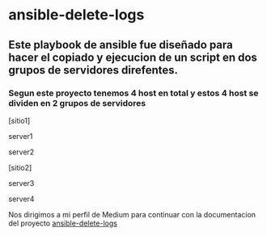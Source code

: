 # ansible-delete-logs

## Este playbook de ansible fue diseñado para hacer el copiado y ejecucion de un script en dos grupos de servidores direfentes.

### Segun este proyecto tenemos 4 host en total y estos 4 host se dividen en 2 grupos de servidores


[sitio1]

server1

server2

[sitio2]

server3

server4

Nos dirigimos a mi perfil de Medium para continuar con la documentacion del proyecto [ansible-delete-logs](https://medium.com/@cubillacar97/ansible-instalaci%C3%B3n-b43ee8bfedd8)



